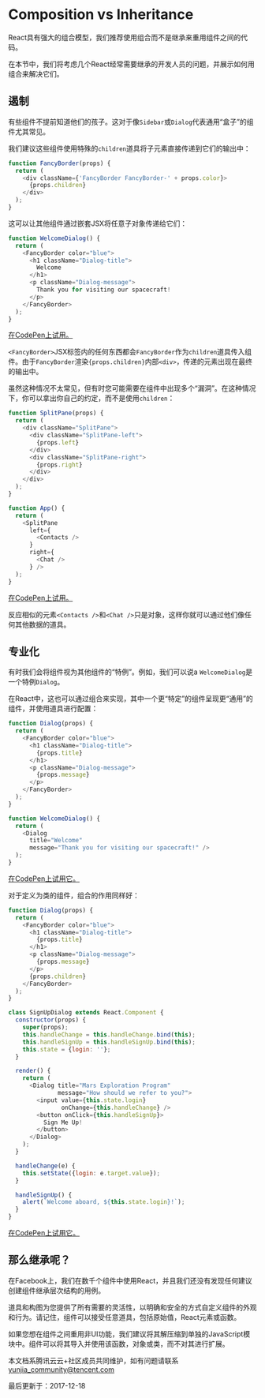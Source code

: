 # Composition vs Inheritance

React具有强大的组合模型，我们推荐使用组合而不是继承来重用组件之间的代码。

在本节中，我们将考虑几个React经常需要继承的开发人员的问题，并展示如何用组合来解决它们。

## 遏制

有些组件不提前知道他们的孩子。这对于像`Sidebar`或`Dialog`代表通用“盒子”的组件尤其常见。

我们建议这些组件使用特殊的`children`道具将子元素直接传递到它们的输出中：

```javascript
function FancyBorder(props) {
  return (
    <div className={'FancyBorder FancyBorder-' + props.color}>
      {props.children}
    </div>
  );
}
```

这可以让其他组件通过嵌套JSX将任意子对象传递给它们：

```javascript
function WelcomeDialog() {
  return (
    <FancyBorder color="blue">
      <h1 className="Dialog-title">
        Welcome
      </h1>
      <p className="Dialog-message">
        Thank you for visiting our spacecraft!
      </p>
    </FancyBorder>
  );
}
```

[在CodePen上试用。](https://codepen.io/gaearon/pen/ozqNOV?editors=0010)

`<FancyBorder>`JSX标签内的任何东西都会`FancyBorder`作为`children`道具传入组件。由于`FancyBorder`渲染`{props.children}`内部`<div>`，传递的元素出现在最终的输出中。

虽然这种情况不太常见，但有时您可能需要在组件中出现多个“漏洞”。在这种情况下，你可以拿出你自己的约定，而不是使用`children`：

```javascript
function SplitPane(props) {
  return (
    <div className="SplitPane">
      <div className="SplitPane-left">
        {props.left}
      </div>
      <div className="SplitPane-right">
        {props.right}
      </div>
    </div>
  );
}

function App() {
  return (
    <SplitPane
      left={
        <Contacts />
      }
      right={
        <Chat />
      } />
  );
}
```

[在CodePen上试用。](https://codepen.io/gaearon/pen/gwZOJp?editors=0010)

反应相似的元素`<Contacts />`和`<Chat />`只是对象，这样你就可以通过他们像任何其他数据的道具。

## 专业化

有时我们会将组件视为其他组件的“特例”。例如，我们可以说a `WelcomeDialog`是一个特例`Dialog`。

在React中，这也可以通过组合来实现，其中一个更“特定”的组件呈现更“通用”的组件，并使用道具进行配置：

```javascript
function Dialog(props) {
  return (
    <FancyBorder color="blue">
      <h1 className="Dialog-title">
        {props.title}
      </h1>
      <p className="Dialog-message">
        {props.message}
      </p>
    </FancyBorder>
  );
}

function WelcomeDialog() {
  return (
    <Dialog
      title="Welcome"
      message="Thank you for visiting our spacecraft!" />
  );
}
```

[在CodePen上试用它。](https://codepen.io/gaearon/pen/kkEaOZ?editors=0010)

对于定义为类的组件，组合的作用同样好：

```javascript
function Dialog(props) {
  return (
    <FancyBorder color="blue">
      <h1 className="Dialog-title">
        {props.title}
      </h1>
      <p className="Dialog-message">
        {props.message}
      </p>
      {props.children}
    </FancyBorder>
  );
}

class SignUpDialog extends React.Component {
  constructor(props) {
    super(props);
    this.handleChange = this.handleChange.bind(this);
    this.handleSignUp = this.handleSignUp.bind(this);
    this.state = {login: ''};
  }

  render() {
    return (
      <Dialog title="Mars Exploration Program"
              message="How should we refer to you?">
        <input value={this.state.login}
               onChange={this.handleChange} />
        <button onClick={this.handleSignUp}>
          Sign Me Up!
        </button>
      </Dialog>
    );
  }

  handleChange(e) {
    this.setState({login: e.target.value});
  }

  handleSignUp() {
    alert(`Welcome aboard, ${this.state.login}!`);
  }
}
```

[在CodePen上试用它。](https://codepen.io/gaearon/pen/gwZbYa?editors=0010)

## 那么继承呢？

在Facebook上，我们在数千个组件中使用React，并且我们还没有发现任何建议创建组件继承层次结构的用例。

道具和构图为您提供了所有需要的灵活性，以明确和安全的方式自定义组件的外观和行为。请记住，组件可以接受任意道具，包括原始值，React元素或函数。

如果您想在组件之间重用非UI功能，我们建议将其解压缩到单独的JavaScript模块中。组件可以将其导入并使用该函数，对象或类，而不对其进行扩展。

本文档系腾讯云云+社区成员共同维护，如有问题请联系 yunjia_community@tencent.com

最后更新于：2017-12-18